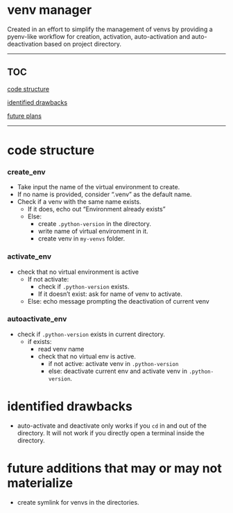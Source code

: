 # venv manager

Created in an effort to simplify the management of venvs by providing a pyenv-like workflow for creation, activation, auto-activation and auto-deactivation based on project directory. 

---

## TOC

[code structure](https://github.com/yusha-g/venv-manager?tab=readme-ov-file#create_env)

[identified drawbacks](https://github.com/yusha-g/venv-manager?tab=readme-ov-file#identified-drawbacks)

[future plans](https://github.com/yusha-g/venv-manager?tab=readme-ov-file#identified-drawbacks)

---

# code structure

### create_env

- Take input the name of the virtual environment to create.
- If no name is provided, consider “.venv” as the default name.
- Check if a venv with the same name exists.
    - If it does, echo out “Environment already exists”
    - Else:
        - create `.python-version` in the directory.
        - write name of virtual environment in it.
        - create venv in `my-venvs` folder.

### activate_env

- check that no virtual environment is active
    - If not activate:
        - check if `.python-version` exists.
        - If it doesn’t exist: ask for name of venv to activate.
    - Else: echo message prompting the deactivation of current venv

### autoactivate_env

- check if `.python-version` exists in current directory.
    - if exists:
        - read venv name
        - check that no virtual env is active.
            - if not active: activate venv in `.python-version`
            - else: deactivate current env and activate venv in `.python-version`.

# identified drawbacks

- auto-activate and deactivate only works if you `cd` in and out of the directory. 
It will not work if you directly open a terminal inside the directory.

# future additions that may or may not materialize

- create symlink for venvs in the directories.